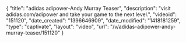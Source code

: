 {
    "title": "adidas adipower-Andy Murray Teaser",
    "description": "visit adidas.com\/adipower and take your game to the next level.",
    "videoid": "151120",
    "date_created": "1396646909",
    "date_modified": "1418181259",
    "type": "captivate",
    "layout": "video",
    "url": "\/v\/adidas-adipower-andy-murray-teaser\/151120"
}